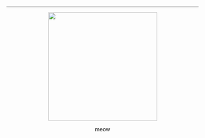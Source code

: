 ***

<p align="center">
<img src="https://media.tenor.com/KUqVdS-snugAAAAi/reverse-1999-reverse-199.gif"width="285px">

<p align="center">
meow






























<!---
HORROPEDlA/HORROPEDlA is a ✨ special ✨ repository because its `README.md` (this file) appears on your GitHub profile.
You can click the Preview link to take a look at your changes.
--->
